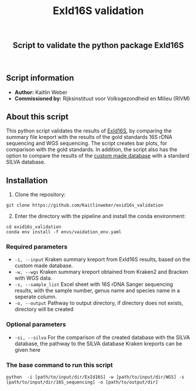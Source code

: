<div align="center">
    <h1>ExId16S validation</h1>
    <br />
    <h2>Script to validate the python package ExId16S</h2>
    <br />
</div>

## Script information
* **Author:** Kaitlin Weber
* **Commissioned by:** Rijksinstituut voor Volksgezondheid en Milieu (RIVM)

## About this script

This python script validates the results of [ExId16S](https://github.com/Kaitlinweber/exid16s), by comparing the summary file kreport with the results of the gold standards 16S rDNA sequencing and WGS sequencing. The script creates bar plots, for comparison with the gold standards. In addition, the script also has the option to compare the results of the [custom made database](https://github.com/Kaitlinweber/combine_16S_database) with a standard SILVA database.

## Installation

1. Clone the repository:

```
git clone https://github.com/Kaitlinweber/exid16s_validation
```

2. Enter the directory with the pipeline and install the conda environment:

```
cd exid16s_validation
conda env install -f envs/vaidation_env.yaml
```

### Required parameters

* ```-i, --input```  Kraken summary kreport from ExId16S results, based on the custom made database.
* ```-w, --wgs``` Kraken summary kreport obtained from Kraken2 and Bracken with WGS data.
* ```-s, --sample_list``` Excel sheet with 16S rDNA Sanger sequencing results, with the sample number, genus name and species name in a seperate column. 
* ```-o, --output``` Pathway to output directory, if directory does not exists, directory will be created


### Optional parameters

* ```-si, --silva``` For the comparison of the created database with the SILVA database, the pathway to the SILVA database Kraken kreports can be given here


### The base command to run this script 

```
python  -i [path/to/input/dir/ExId16S] -w [path/to/input/dir/WGS] -s [path/to/input/dir/16S_sequencing] -o [path/to/output/dir] 
```
